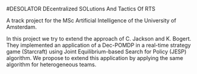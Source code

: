 #DESOLATOR
DEcentralized SOLutions And Tactics Of RTS

A track project for the MSc Artificial Intelligence of the University of Amsterdam.

In this project we try to extend the approach of C. Jackson and K. Bogert. They implemented an application of a Dec-POMDP in a real-time strategy game (Starcraft) using Joint Equilibrium-based Search for Policy (JESP) algorithm. We propose to extend this application by applying the same algorithm for heterogeneous teams.
